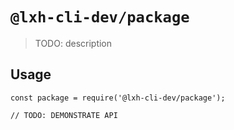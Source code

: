 # `@lxh-cli-dev/package`

> TODO: description

## Usage

```
const package = require('@lxh-cli-dev/package');

// TODO: DEMONSTRATE API
```
